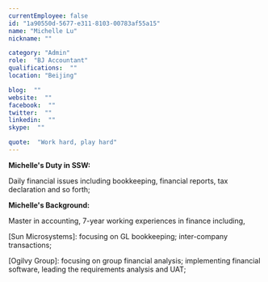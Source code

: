 ```yaml
---
currentEmployee: false
id: "1a90550d-5677-e311-8103-00783af55a15"
name: "Michelle Lu"
nickname: ""

category: "Admin"
role:  "BJ Accountant"
qualifications:  ""
location: "Beijing"

blog:  ""
website:  ""
facebook:  ""
twitter:  ""
linkedin:  ""
skype:  ""

quote:  "Work hard, play hard"
---
```


**Michelle's Duty in SSW:**

Daily financial issues including bookkeeping, financial reports, tax declaration and so forth;

**Michelle's Background:**

Master in accounting, 7-year working experiences in finance including,

 [Sun Microsystems]: focusing on GL bookkeeping; inter-company transactions;

 [Ogilvy Group]: focusing on group financial analysis; implementing financial software, leading the requirements analysis and UAT;